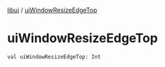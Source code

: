 [libui](index.md) / [uiWindowResizeEdgeTop](./ui-window-resize-edge-top.md)

# uiWindowResizeEdgeTop

`val uiWindowResizeEdgeTop: Int`